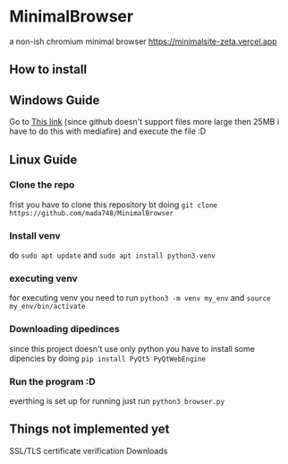 # MinimalBrowser
a non-ish chromium minimal browser
https://minimalsite-zeta.vercel.app
## How to install
## Windows Guide
Go to <a href="https://www.mediafire.com/file/0e731vhbg9uqj7w/browser.exe/file">This link</a> (since github doesn't support files more large then 25MB i have to do this with mediafire)
and execute the file :D
## Linux Guide
### Clone the repo
frist you have to clone this repository bt doing
```git clone https://github.com/mada748/MinimalBrowser```
### Install venv
do ```sudo apt update``` and ```sudo apt install python3-venv```
### executing venv
for executing venv you need to run ```python3 -m venv my_env``` and ```source my_env/bin/activate```
### Downloading dipedinces
since this project doesn't use only python you have to install some dipencies by doing ```pip install PyQt5 PyQtWebEngine```
### Run the program :D
everthing is set up for running just run ```python3 browser.py```

## Things not implemented yet
SSL/TLS certificate verification
Downloads

